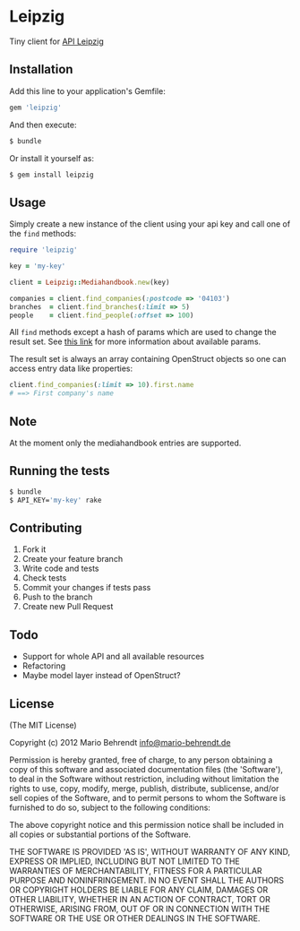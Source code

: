 # Leipzig

Tiny client for [API Leipzig](http://www.apileipzig.de)

## Installation

Add this line to your application's Gemfile:

```bash
gem 'leipzig'
```

And then execute:

```bash
$ bundle
```

Or install it yourself as:

```bash
$ gem install leipzig
```

## Usage

Simply create a new instance of the client using your api key and call one of the `find` methods:

```ruby
require 'leipzig'

key = 'my-key'

client = Leipzig::Mediahandbook.new(key)

companies = client.find_companies(:postcode => '04103')
branches  = client.find_branches(:limit => 5)
people    = client.find_people(:offset => 100)
```

All `find` methods except a hash of params which are used to change the result set. See [this link](http://www.apileipzig.de/wiki/show/allgemeineParameter) for more
information about available params.

The result set is always an array containing OpenStruct objects so one can access entry data like properties:

```ruby
client.find_companies(:limit => 10).first.name
# ==> First company's name
```

## Note

At the moment only the mediahandbook entries are supported.

## Running the tests

```bash
$ bundle
$ API_KEY='my-key' rake
```

## Contributing

1. Fork it
2. Create your feature branch
3. Write code and tests
4. Check tests
5. Commit your changes if tests pass
6. Push to the branch
7. Create new Pull Request

## Todo

* Support for whole API and all available resources
* Refactoring
* Maybe model layer instead of OpenStruct?

## License

(The MIT License)

Copyright (c) 2012 Mario Behrendt info@mario-behrendt.de

Permission is hereby granted, free of charge, to any person obtaining a copy of this software and associated documentation files (the 'Software'), to deal in the Software without restriction, including without limitation the rights to use, copy, modify, merge, publish, distribute, sublicense, and/or sell copies of the Software, and to permit persons to whom the Software is furnished to do so, subject to the following conditions:

The above copyright notice and this permission notice shall be included in all copies or substantial portions of the Software.

THE SOFTWARE IS PROVIDED 'AS IS', WITHOUT WARRANTY OF ANY KIND, EXPRESS OR IMPLIED, INCLUDING BUT NOT LIMITED TO THE WARRANTIES OF MERCHANTABILITY, FITNESS FOR A PARTICULAR PURPOSE AND NONINFRINGEMENT. IN NO EVENT SHALL THE AUTHORS OR COPYRIGHT HOLDERS BE LIABLE FOR ANY CLAIM, DAMAGES OR OTHER LIABILITY, WHETHER IN AN ACTION OF CONTRACT, TORT OR OTHERWISE, ARISING FROM, OUT OF OR IN CONNECTION WITH THE SOFTWARE OR THE USE OR OTHER DEALINGS IN THE SOFTWARE.
